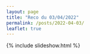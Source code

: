 ```yaml
---
layout: page
title: "Reco du 03/04/2022"
permalink: /posts/2022-04-03/
leaflet: true
---
```

{% include slideshow.html %}